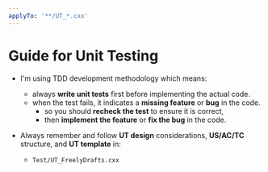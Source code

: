 ```yaml
---
applyTo: '**/UT_*.cxx'
---
```


# Guide for Unit Testing 
- I'm using TDD development methodology which means:
  - always **write unit tests** first before implementing the actual code.
  - when the test fails, it indicates a **missing feature** or **bug** in the code.
    - so you should **recheck the test** to ensure it is correct,
    - then **implement the feature** or **fix the bug** in the code.

- Always remember and follow **UT design** considerations, **US/AC/TC** structure, and **UT template** in:
    - `Test/UT_FreelyDrafts.cxx`